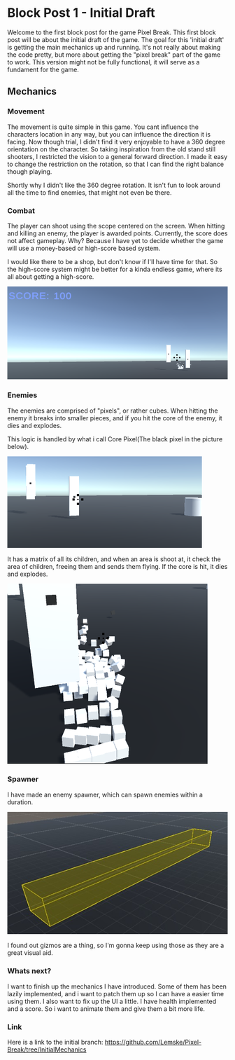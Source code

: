 # Block Post 1 - Initial Draft

Welcome to the first block post for the game Pixel Break. This first block post will be about the initial draft of the game. The goal for this 'initial draft' is getting the main mechanics up and running. It's not really about making the code pretty, but more about getting the "pixel break" part of the game to work. This version might not be fully functional, it will serve as a fundament for the game.

## Mechanics

### Movement

The movement is quite simple in this game. You cant influence the characters location in any way, but you can influence the direction it is facing.
Now though trial, I didn't find it very enjoyable to have a 360 degree orientation on the character. So taking inspiration from the old stand still shooters, I restricted the vision to a general forward direction. I made it easy to change the restriction on the rotation, so that I can find the right balance though playing.

Shortly why I didn't like the 360 degree rotation. It isn't fun to look around all the time to find enemies, that might not even be there.

### Combat

The player can shoot using the scope centered on the screen. When hitting and killing an enemy, the player is awarded points. Currently, the score does not affect gameplay. Why? Because I have yet to decide whether the game will use a money-based or high-score based system.

I would like there to be a shop, but don't know if I'll have time for that. So the high-score system might be better for a kinda endless game, where its all about getting a high-score.

![Alt text](MDPictures/ScoreInitial.png)

### Enemies

The enemies are comprised of "pixels", or rather cubes. When hitting the enemy it breaks into smaller pieces, and if you hit the core of the enemy, it dies and explodes.

This logic is handled by what i call Core Pixel(The black pixel in the picture below).

![Alt text](MDPictures/EnemyInitial.png)

It has a matrix of all its children, and when an area is shoot at, it check the area of children, freeing them and sends them flying. If the core is hit, it dies and explodes.

![Alt text](MDPictures/BreakingEnemyInitial.png)

### Spawner

I have made an enemy spawner, which can spawn enemies within a duration.

![Alt text](MDPictures/SpawnerInitial.jpg)

I found out gizmos are a thing, so I'm gonna keep using those as they are a great visual aid.

### Whats next?

I want to finish up the mechanics I have introduced. Some of them has been lazily implemented, and i want to patch them up so I can have a easier time using them. I also want to fix up the UI a little. I have health implemented and a score. So i want to animate them and give them a bit more life.

### Link

Here is a link to the initial branch: https://github.com/Lemske/Pixel-Break/tree/InitialMechanics
